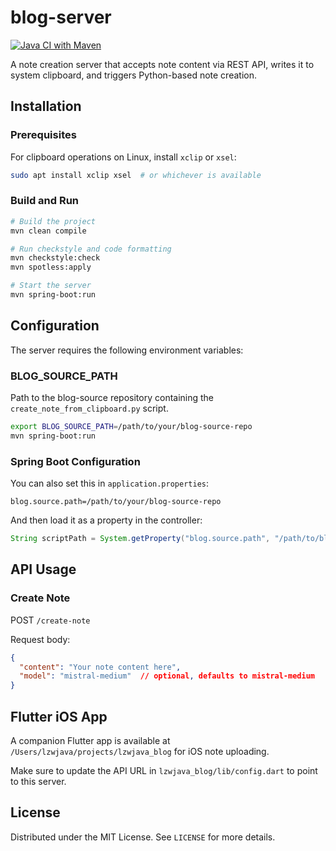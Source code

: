 # blog-server

[![Java CI with Maven](https://github.com/lzwjava/blog-server/actions/workflows/maven.yml/badge.svg)](https://github.com/lzwjava/blog-server/actions/workflows/maven.yml)

A note creation server that accepts note content via REST API, writes it to system clipboard, and triggers Python-based note creation.

## Installation

### Prerequisites

For clipboard operations on Linux, install `xclip` or `xsel`:
```bash
sudo apt install xclip xsel  # or whichever is available
```

### Build and Run

```bash
# Build the project
mvn clean compile

# Run checkstyle and code formatting
mvn checkstyle:check
mvn spotless:apply

# Start the server
mvn spring-boot:run
```

## Configuration

The server requires the following environment variables:

### BLOG_SOURCE_PATH
Path to the blog-source repository containing the `create_note_from_clipboard.py` script.

```bash
export BLOG_SOURCE_PATH=/path/to/your/blog-source-repo
mvn spring-boot:run
```

### Spring Boot Configuration

You can also set this in `application.properties`:
```properties
blog.source.path=/path/to/your/blog-source-repo
```

And then load it as a property in the controller:
```java
String scriptPath = System.getProperty("blog.source.path", "/path/to/blog-source");
```

## API Usage

### Create Note
POST `/create-note`

Request body:
```json
{
  "content": "Your note content here",
  "model": "mistral-medium"  // optional, defaults to mistral-medium
}
```

## Flutter iOS App

A companion Flutter app is available at `/Users/lzwjava/projects/lzwjava_blog` for iOS note uploading.

Make sure to update the API URL in `lzwjava_blog/lib/config.dart` to point to this server.

## License

Distributed under the MIT License. See `LICENSE` for more details.

